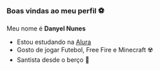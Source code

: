 ### Boas vindas ao meu perfil ⚽

Meu nome é **Danyel Nunes**

- Estou estudando na [Alura](https://www.alura.com.br)
- Gosto de jogar Futebol, Free Fire e Minecraft ☢️
- Santista desde o berço 🐳


